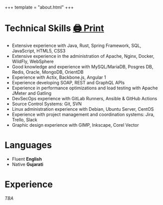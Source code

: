 +++
template = "about.html"
+++

# Technical Skills <a class="print-me visible-desktop" href="javascript:window.print()">🖨️ Print</a>

- Extensive experience with Java, Rust, Spring Framework, SQL, JavaScript, HTML5, CSS3
- Extensive experience in the administration of Apache, Nginx, Docker, WildFly, WebSphere
- Good knowledge and experience with MySQL/MariaDB, Posgres DB, Redis, Oracle, MongoDB, OrientDB
- Experience with Actix, Backbone.js, Angular 1
- Experience developing SOAP, REST and GraphQL APIs
- Experience in performance optimizations and load testing with Apache JMeter and Gatling
- DevSecOps experience with GitLab Runners, Ansible & GitHub Actions
- Source Control Systems: Git, SVN
- Linux administration experience with Debian, Ubuntu Server, CentOS
- Experience with project management and coordination systems: Jira, Trello, Slack
- Graphic design experience with GIMP, Inkscape, Corel Vector

# Languages

- Fluent **English**
- Native **Gujarati**

# Experience

_TBA_

